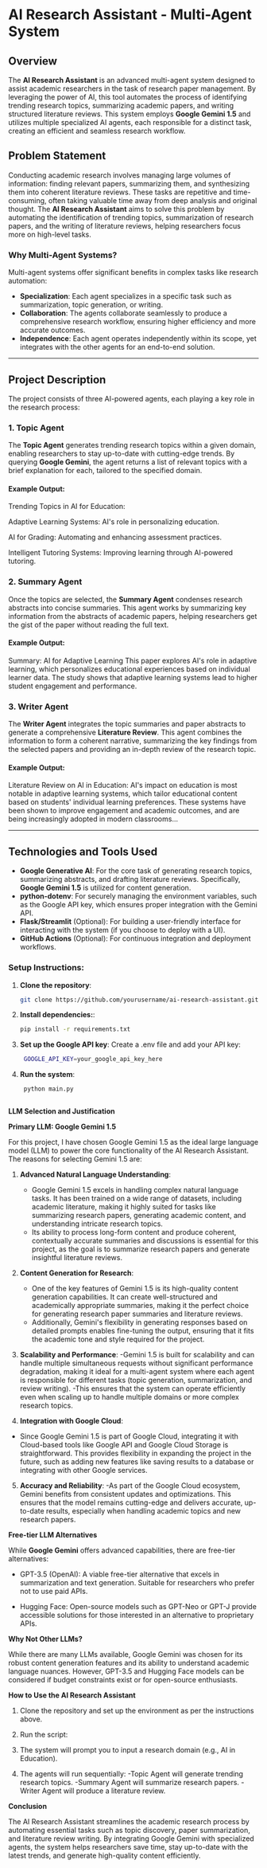# AI Research Assistant - Multi-Agent System

## Overview
The **AI Research Assistant** is an advanced multi-agent system designed to assist academic researchers in the task of research paper management. By leveraging the power of AI, this tool automates the process of identifying trending research topics, summarizing academic papers, and writing structured literature reviews. This system employs **Google Gemini 1.5** and utilizes multiple specialized AI agents, each responsible for a distinct task, creating an efficient and seamless research workflow.

## Problem Statement
Conducting academic research involves managing large volumes of information: finding relevant papers, summarizing them, and synthesizing them into coherent literature reviews. These tasks are repetitive and time-consuming, often taking valuable time away from deep analysis and original thought. The **AI Research Assistant** aims to solve this problem by automating the identification of trending topics, summarization of research papers, and the writing of literature reviews, helping researchers focus more on high-level tasks.

### Why Multi-Agent Systems?
Multi-agent systems offer significant benefits in complex tasks like research automation:
- **Specialization**: Each agent specializes in a specific task such as summarization, topic generation, or writing.
- **Collaboration**: The agents collaborate seamlessly to produce a comprehensive research workflow, ensuring higher efficiency and more accurate outcomes.
- **Independence**: Each agent operates independently within its scope, yet integrates with the other agents for an end-to-end solution.

---

## Project Description
The project consists of three AI-powered agents, each playing a key role in the research process:

### 1. Topic Agent
The **Topic Agent** generates trending research topics within a given domain, enabling researchers to stay up-to-date with cutting-edge trends. By querying **Google Gemini**, the agent returns a list of relevant topics with a brief explanation for each, tailored to the specified domain.

#### Example Output:

Trending Topics in AI for Education:

Adaptive Learning Systems: AI's role in personalizing education.

AI for Grading: Automating and enhancing assessment practices.

Intelligent Tutoring Systems: Improving learning through AI-powered tutoring.

### 2. Summary Agent
Once the topics are selected, the **Summary Agent** condenses research abstracts into concise summaries. This agent works by summarizing key information from the abstracts of academic papers, helping researchers get the gist of the paper without reading the full text.

#### Example Output:

Summary: AI for Adaptive Learning
This paper explores AI's role in adaptive learning, which personalizes educational experiences based on individual learner data. The study shows that adaptive learning systems lead to higher student engagement and performance.


### 3. Writer Agent
The **Writer Agent** integrates the topic summaries and paper abstracts to generate a comprehensive **Literature Review**. This agent combines the information to form a coherent narrative, summarizing the key findings from the selected papers and providing an in-depth review of the research topic.

#### Example Output:
Literature Review on AI in Education:
AI's impact on education is most notable in adaptive learning systems, which tailor educational content based on students' individual learning preferences. These systems have been shown to improve engagement and academic outcomes, and are being increasingly adopted in modern classrooms...


---

## Technologies and Tools Used
- **Google Generative AI**: For the core task of generating research topics, summarizing abstracts, and drafting literature reviews. Specifically, **Google Gemini 1.5** is utilized for content generation.
- **python-dotenv**: For securely managing the environment variables, such as the Google API key, which ensures proper integration with the Gemini API.
- **Flask/Streamlit** (Optional): For building a user-friendly interface for interacting with the system (if you choose to deploy with a UI).
- **GitHub Actions** (Optional): For continuous integration and deployment workflows.

### Setup Instructions:
1. **Clone the repository**:
   ```bash
   git clone https://github.com/yourusername/ai-research-assistant.git

2. **Install dependencies:**:
   ```bash
   pip install -r requirements.txt

3. **Set up the Google API key**:
    Create a .env file and add your API key:
   ```bash
    GOOGLE_API_KEY=your_google_api_key_here

4. **Run the system**:
    ```bash
     python main.py



**LLM Selection and Justification**
 
 **Primary LLM: Google Gemini 1.5**
 
 For this project, I have chosen Google Gemini 1.5 as the ideal large language model (LLM) to power the core functionality of the AI Research Assistant. The reasons for selecting Gemini 1.5 are:

  1. **Advanced Natural Language Understanding**:

     - Google Gemini 1.5 excels in handling complex natural language tasks. It has been trained on a wide range of datasets, including academic literature, making it highly suited for tasks like summarizing research  papers, generating academic content, and understanding intricate research topics.
     - Its ability to process long-form content and produce coherent, contextually accurate summaries and discussions is essential for this project, as the goal is to summarize research papers and generate insightful literature reviews.

  2. **Content Generation for Research**:

     - One of the key features of Gemini 1.5 is its high-quality content generation capabilities. It can create well-structured and academically appropriate summaries, making it the perfect choice for generating research paper summaries and literature reviews.
     - Additionally, Gemini's flexibility in generating responses based on detailed prompts enables fine-tuning the output, ensuring that it fits the academic tone and style required for the project.

  4. **Scalability and Performance**:
    -Gemini 1.5 is built for scalability and can handle multiple simultaneous requests without significant performance degradation, making it ideal for a multi-agent system where each agent is responsible for different tasks (topic generation, summarization, and review writing).
    -This ensures that the system can operate efficiently even when scaling up to handle multiple domains or more complex research topics.

5. **Integration with Google Cloud**:

  - Since Google Gemini 1.5 is part of Google Cloud, integrating it with Cloud-based tools like Google API and Google Cloud Storage is straightforward. This provides flexibility in expanding the project in the future, such as adding new features like saving results to a database or integrating with other Google services.

5. **Accuracy and Reliability**:
   -As part of the Google Cloud ecosystem, Gemini benefits from consistent updates and optimizations. This ensures that the model remains cutting-edge and delivers accurate, up-to-date results, especially when handling academic topics and new research papers.

**Free-tier LLM Alternatives**

While **Google Gemini** offers advanced capabilities, there are free-tier alternatives:
 - GPT-3.5 (OpenAI): A viable free-tier alternative that excels in summarization and text generation. Suitable for researchers who prefer not to use paid APIs.

 - Hugging Face: Open-source models such as GPT-Neo or GPT-J provide accessible solutions for those interested in an alternative to proprietary APIs.

**Why Not Other LLMs?**

While there are many LLMs available, Google Gemini was chosen for its robust content generation features and its ability to understand academic language nuances. However, GPT-3.5 and Hugging Face models can be considered if budget constraints exist or for open-source enthusiasts.

**How to Use the AI Research Assistant**

 1. Clone the repository and set up the environment as per the instructions above.

 2. Run the script:
 3. The system will prompt you to input a research domain (e.g., AI in Education).

 4. The agents will run sequentially:
  -Topic Agent will generate trending research topics.
  -Summary Agent will summarize research papers.
  -Writer Agent will produce a literature review.


**Conclusion**

The AI Research Assistant streamlines the academic research process by automating essential tasks such as topic discovery, paper summarization, and literature review writing. By integrating Google Gemini with specialized agents, the system helps researchers save time, stay up-to-date with the latest trends, and generate high-quality content efficiently.



